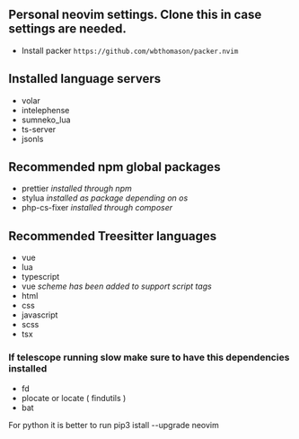 ## Personal neovim settings. Clone this in case settings are needed.

-   Install packer
    `https://github.com/wbthomason/packer.nvim`

## Installed language servers

-   volar
-   intelephense
-   sumneko_lua
-   ts-server
-   jsonls

## Recommended npm global packages

-   prettier _installed through npm_
-   stylua _installed as package depending on os_
-   php-cs-fixer _installed through composer_

## Recommended Treesitter languages

-   vue
-   lua
-   typescript
-   vue _scheme has been added to support script tags_
-   html 
-   css 
-   javascript 
-   scss 
-   tsx 

### If telescope running slow make sure to have this dependencies installed

-   fd
-   plocate or locate ( findutils )
-   bat

For python it is better to run pip3 istall --upgrade neovim
